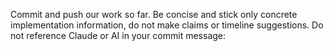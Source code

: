 Commit and push our work so far. Be concise and stick only concrete implementation information, do not make claims or timeline suggestions. Do not reference Claude or AI in your commit message:
